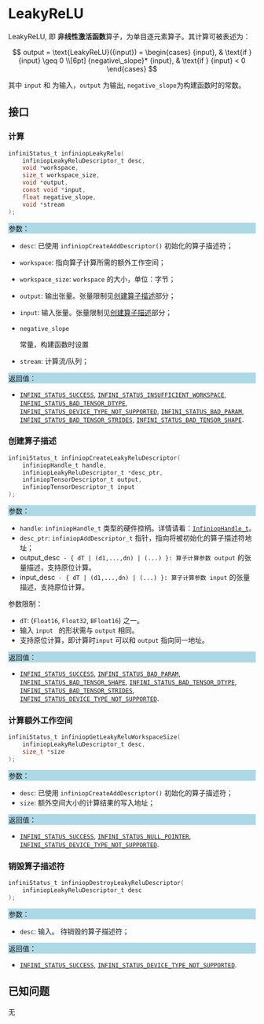 ﻿
# LeakyReLU

LeakyReLU, 即 **非线性激活函数**算子，为单目逐元素算子。其计算可被表述为：

$$ 
output = \text{LeakyReLU}({input}) =
\begin{cases}
{input}, & \text{if } {input} \geq 0 \\[6pt]
{negative\_slope}* {input}, & \text{if } {input} < 0
\end{cases} 
$$

其中 `input` 和  为输入，`output` 为输出, `negative_slope`为构建函数时的常数。

## 接口

### 计算

```c
infiniStatus_t infiniopLeakyRelu(
    infiniopLeakyReluDescriptor_t desc,
    void *workspace,
    size_t workspace_size,
    void *output,
    const void *input,
    float negative_slope,
    void *stream
);
```

<div style="background-color: lightblue; padding: 1px;"> 参数： </div>

- `desc`:
  已使用 `infiniopCreateAddDescriptor()` 初始化的算子描述符；
  
- `workspace`:
  指向算子计算所需的额外工作空间；
  
- `workspace_size`:
  `workspace` 的大小，单位：字节；
  
- `output`:
  输出张量。张量限制见[创建算子描述](#创建算子描述)部分；
  
- `input`:
  输入张量。张量限制见[创建算子描述](#创建算子描述)部分；
  
- `negative_slope`
  
  常量，构建函数时设置
  
- `stream`:
  计算流/队列；

<div style="background-color: lightblue; padding: 1px;"> 返回值：</div>

- [`INFINI_STATUS_SUCCESS`], [`INFINI_STATUS_INSUFFICIENT_WORKSPACE`], [`INFINI_STATUS_BAD_TENSOR_DTYPE`], [`INFINI_STATUS_DEVICE_TYPE_NOT_SUPPORTED`],  [`INFINI_STATUS_BAD_PARAM`], [`INFINI_STATUS_BAD_TENSOR_STRIDES`], [`INFINI_STATUS_BAD_TENSOR_SHAPE`]. 

### 创建算子描述

```c
infiniStatus_t infiniopCreateLeakyReluDescriptor(
    infiniopHandle_t handle,
    infiniopLeakyReluDescriptor_t *desc_ptr,
    infiniopTensorDescriptor_t output,
    infiniopTensorDescriptor_t input
);
```

<div style="background-color: lightblue; padding: 1px;"> 参数：</div>

- `handle`:
  `infiniopHandle_t` 类型的硬件控柄。详情请看：[`InfiniopHandle_t`]。
- `desc_ptr`:
  `infiniopAddDescriptor_t` 指针，指向将被初始化的算子描述符地址；
- output_desc` - { dT | (d1,...,dn) | (...) }:
  算子计算参数 output` 的张量描述，支持原位计算。
- input_desc` - { dT | (d1,...,dn) | (...) }:
  算子计算参数 input` 的张量描述，支持原位计算。
  
  

参数限制：

- `dT`:  (`Float16`, `Float32`, `BFloat16`) 之一。
- 输入 `input `  的形状需与 `output` 相同。
- 支持原位计算，即计算时`input`  可以和 `output`  指向同一地址。

<div style="background-color: lightblue; padding: 1px;"> 返回值：</div>

- [`INFINI_STATUS_SUCCESS`], [`INFINI_STATUS_BAD_PARAM`], [`INFINI_STATUS_BAD_TENSOR_SHAPE`], [`INFINI_STATUS_BAD_TENSOR_DTYPE`], [`INFINI_STATUS_BAD_TENSOR_STRIDES`], [`INFINI_STATUS_DEVICE_TYPE_NOT_SUPPORTED`].

### 计算额外工作空间

```c
infiniStatus_t infiniopGetLeakyReluWorkspaceSize(
    infiniopLeakyReluDescriptor_t desc,
    size_t *size
);
```

<div style="background-color: lightblue; padding: 1px;"> 参数：</div>

- `desc`:
  已使用 `infiniopCreateAddDescriptor()` 初始化的算子描述符；
- `size`:
  额外空间大小的计算结果的写入地址；

<div style="background-color: lightblue; padding: 1px;"> 返回值：</div>

- [`INFINI_STATUS_SUCCESS`], [`INFINI_STATUS_NULL_POINTER`], [`INFINI_STATUS_DEVICE_TYPE_NOT_SUPPORTED`].

### 销毁算子描述符

```c
infiniStatus_t infiniopDestroyLeakyReluDescriptor(
    infiniopLeakyReluDescriptor_t desc
);
```

<div style="background-color: lightblue; padding: 1px;"> 参数： </div>

- `desc`:
  输入。 待销毁的算子描述符；

<div style="background-color: lightblue; padding: 1px;"> 返回值： </div>

- [`INFINI_STATUS_SUCCESS`], [`INFINI_STATUS_DEVICE_TYPE_NOT_SUPPORTED`].

## 已知问题

无

<!-- 链接 -->

[`InfiniopHandle_t`]: /infiniop/handle/README.md

[`INFINI_STATUS_SUCCESS`]: /common/status/README.md#INFINI_STATUS_SUCCESS
[`INFINI_STATUS_BAD_PARAM`]: /common/status/README.md#INFINI_STATUS_BAD_PARAM
[`INFINI_STATUS_INSUFFICIENT_WORKSPACE`]: /common/status/README.md#INFINI_STATUS_INSUFFICIENT_WORKSPACE
[`INFINI_STATUS_DEVICE_TYPE_NOT_SUPPORTED`]: /common/status/README.md#INFINI_STATUS_DEVICE_TYPE_NOT_SUPPORTED
[`INFINI_STATUS_INTERNAL_ERROR`]: /common/status/README.md#INFINI_STATUS_INTERNAL_ERROR
[`INFINI_STATUS_NULL_POINTER`]: /common/status/README.md#INFINI_STATUS_NULL_POINTER
[`INFINI_STATUS_BAD_TENSOR_SHAPE`]: /common/status/README.md#INFINI_STATUS_BAD_TENSOR_SHAPE
[`INFINI_STATUS_BAD_TENSOR_DTYPE`]: /common/status/README.md#INFINI_STATUS_BAD_TENSOR_DTYPE
[`INFINI_STATUS_BAD_TENSOR_STRIDES`]: /common/status/README.md#INFINI_STATUS_BAD_TENSOR_STRIDES

